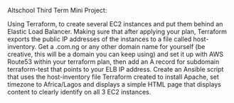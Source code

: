 Altschool Third Term Mini Project:

Using Terraform, 
to create several EC2 instances and put them behind an Elastic Load Balancer. 
Making sure that after applying your plan, Terraform exports the public IP addresses of the instances to a file called host-inventory.
Get a .com.ng or any other domain name for yourself (be creative, this will be a domain you can keep using) and set it up with AWS Route53 within your terraform plan,
then add an A record for subdomain terraform-test that points to your ELB IP address. Create an Ansible script that uses the host-inventory file Terraform created to install Apache,
set timezone to Africa/Lagos and displays a simple HTML page that displays content to clearly identify on all 3 EC2 instances.
